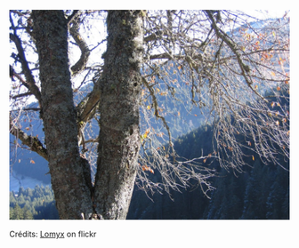 ![Benjamin](/images/2022-11-26.jpg)

Crédits: [Lomyx](https://www.flickr.com/people/lomyx/) on flickr